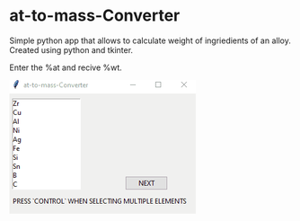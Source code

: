 # at-to-mass-Converter
Simple python app that allows to calculate weight of ingriedients of an alloy. Created using python and tkinter.  

Enter the %at and recive %wt.

![alt text](https://github.com/bartoszkoziel/at-to-mass-Converter/blob/main/preview.gif)
